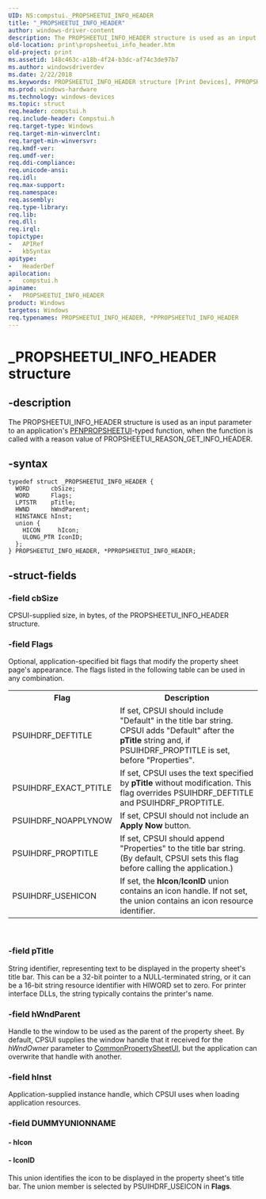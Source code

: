 ```yaml
---
UID: NS:compstui._PROPSHEETUI_INFO_HEADER
title: "_PROPSHEETUI_INFO_HEADER"
author: windows-driver-content
description: The PROPSHEETUI_INFO_HEADER structure is used as an input parameter to an application's PFNPROPSHEETUI-typed function, when the function is called with a reason value of PROPSHEETUI_REASON_GET_INFO_HEADER.
old-location: print\propsheetui_info_header.htm
old-project: print
ms.assetid: 148c463c-a18b-4f24-b3dc-af74c3de97b7
ms.author: windowsdriverdev
ms.date: 2/22/2018
ms.keywords: PROPSHEETUI_INFO_HEADER structure [Print Devices], PPROPSHEETUI_INFO_HEADER structure pointer [Print Devices], cpsuifnc_21dad179-56e1-478c-8a62-628262ca59a8.xml, _PROPSHEETUI_INFO_HEADER, *PPROPSHEETUI_INFO_HEADER, print.propsheetui_info_header, PROPSHEETUI_INFO_HEADER, compstui/PROPSHEETUI_INFO_HEADER, compstui/PPROPSHEETUI_INFO_HEADER, PPROPSHEETUI_INFO_HEADER
ms.prod: windows-hardware
ms.technology: windows-devices
ms.topic: struct
req.header: compstui.h
req.include-header: Compstui.h
req.target-type: Windows
req.target-min-winverclnt: 
req.target-min-winversvr: 
req.kmdf-ver: 
req.umdf-ver: 
req.ddi-compliance: 
req.unicode-ansi: 
req.idl: 
req.max-support: 
req.namespace: 
req.assembly: 
req.type-library: 
req.lib: 
req.dll: 
req.irql: 
topictype:
-	APIRef
-	kbSyntax
apitype:
-	HeaderDef
apilocation:
-	compstui.h
apiname:
-	PROPSHEETUI_INFO_HEADER
product: Windows
targetos: Windows
req.typenames: PROPSHEETUI_INFO_HEADER, *PPROPSHEETUI_INFO_HEADER
---
```


# _PROPSHEETUI_INFO_HEADER structure


## -description


The PROPSHEETUI_INFO_HEADER structure is used as an input parameter to an application's <a href="..\compstui\nc-compstui-pfnpropsheetui.md">PFNPROPSHEETUI</a>-typed function, when the function is called with a reason value of PROPSHEETUI_REASON_GET_INFO_HEADER.


## -syntax


````
typedef struct _PROPSHEETUI_INFO_HEADER {
  WORD      cbSize;
  WORD      Flags;
  LPTSTR    pTitle;
  HWND      hWndParent;
  HINSTANCE hInst;
  union {
    HICON     hIcon;
    ULONG_PTR IconID;
  };
} PROPSHEETUI_INFO_HEADER, *PPROPSHEETUI_INFO_HEADER;
````


## -struct-fields




### -field cbSize

CPSUI-supplied size, in bytes, of the PROPSHEETUI_INFO_HEADER structure.


### -field Flags

Optional, application-specified bit flags that modify the property sheet page's appearance. The flags listed in the following table can be used in any combination.

<table>
<tr>
<th>Flag</th>
<th>Description</th>
</tr>
<tr>
<td>
PSUIHDRF_DEFTITLE

</td>
<td>
If set, CPSUI should include "Default" in the title bar string. CPSUI adds "Default" after the <b>pTitle</b> string and, if PSUIHDRF_PROPTITLE is set, before "Properties".

</td>
</tr>
<tr>
<td>
PSUIHDRF_EXACT_PTITLE

</td>
<td>
If set, CPSUI uses the text specified by <b>pTitle</b> without modification. This flag overrides PSUIHDRF_DEFTITLE and PSUIHDRF_PROPTITLE.

</td>
</tr>
<tr>
<td>
PSUIHDRF_NOAPPLYNOW

</td>
<td>
If set, CPSUI should not include an <b>Apply Now</b> button.

</td>
</tr>
<tr>
<td>
PSUIHDRF_PROPTITLE

</td>
<td>
If set, CPSUI should append "Properties" to the title bar string. (By default, CPSUI sets this flag before calling the application.)

</td>
</tr>
<tr>
<td>
PSUIHDRF_USEHICON

</td>
<td>
If set, the <b>hIcon</b>/<b>IconID</b> union contains an icon handle. If not set, the union contains an icon resource identifier.

</td>
</tr>
</table>
 


### -field pTitle

String identifier, representing text to be displayed in the property sheet's title bar. This can be a 32-bit pointer to a NULL-terminated string, or it can be a 16-bit string resource identifier with HIWORD set to zero. For printer interface DLLs, the string typically contains the printer's name.


### -field hWndParent

Handle to the window to be used as the parent of the property sheet. By default, CPSUI supplies the window handle that it received for the <i>hWndOwner</i> parameter to <a href="https://msdn.microsoft.com/library/windows/hardware/ff546148">CommonPropertySheetUI</a>, but the application can overwrite that handle with another.


### -field hInst

Application-supplied instance handle, which CPSUI uses when loading application resources.


### -field DUMMYUNIONNAME

 




#### - hIcon


#### - IconID

This union identifies the icon to be displayed in the property sheet's title bar. The union member is selected by PSUIHDRF_USEICON in <b>Flags</b>.

